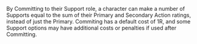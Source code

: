 By Committing to their Support role, a character can make a number of Supports equal to the sum of their Primary and Secondary Action ratings, instead of just the Primary. Commiting has a default cost of 1R, and some Support options may have additional costs or penalties if used after Committing.